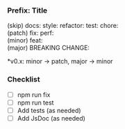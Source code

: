 ### Prefix: Title
(skip)  docs: style: refactor: test: chore:  
(patch) fix: perf:  
(minor) feat:  
(major) BREAKING CHANGE:

*v0.x: minor -> patch, major -> minor

### Checklist
- [ ] npm run fix
- [ ] npm run test
- [ ] Add tests (as needed)
- [ ] Add JsDoc (as needed)
